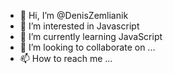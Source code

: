 - 👋 Hi, I’m @DenisZemlianik
- 👀 I’m interested in Javascript
- 🌱 I’m currently learning JavaScript
- 💞️ I’m looking to collaborate on ...
- 📫 How to reach me ...

<!---
DenisZemlianik/DenisZemlianik is a ✨ special ✨ repository because its `README.md` (this file) appears on your GitHub profile.
You can click the Preview link to take a look at your changes.
--->

